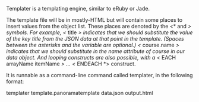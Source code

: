 Templater is a templating engine, similar to eRuby or Jade.

The template file will be in mostly-HTML but will contain some places to insert values from the object list. These places are denoted by the <* and *> symbols. For example, <* title *> indicates that we should substitute the value of the key title from the JSON data at that point in the template. (Spaces between the asterisks and the variable are optional.) <* course.name *> indicates that we should substitute in the name attribute of course in our data object. And looping constructs are also possible, with a <* EACH arrayName itemName *> ... <* ENDEACH *> construct.

It is runnable as a command-line command called templater, in the following format:

templater template.panoramatemplate data.json output.html
